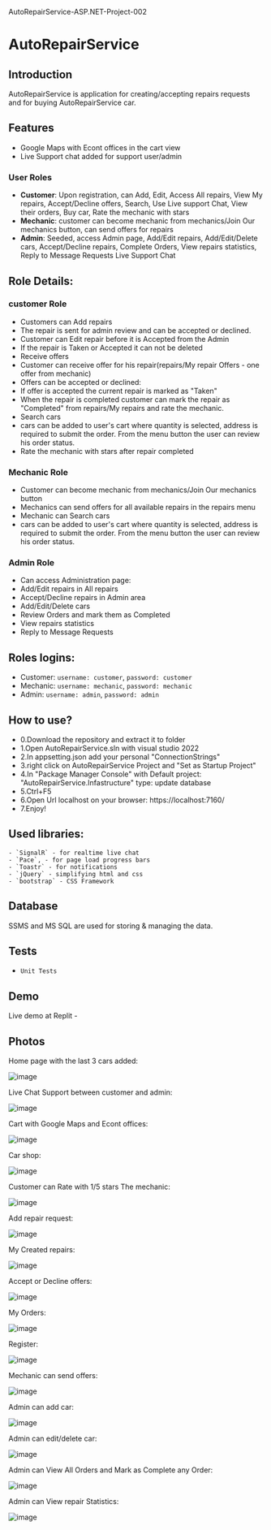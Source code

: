 AutoRepairService-ASP.NET-Project-002

# AutoRepairService

## Introduction
AutoRepairService is application for creating/accepting repairs requests and for buying AutoRepairService car.

## Features
- Google Maps with Econt offices in the cart view
- Live Support chat added for support user/admin

### User Roles
- **Customer**: Upon registration, can Add, Edit, Access All repairs, View My repairs, Accept/Decline offers, Search, Use Live support Chat, View their orders, Buy car, Rate the mechanic with stars
- **Mechanic**: customer can become mechanic from mechanics/Join Our mechanics button, can send offers for repairs
- **Admin**: Seeded, access Admin page, Add/Edit repairs, Add/Edit/Delete cars, Accept/Decline repairs, Complete Orders, View repairs statistics, Reply to Message Requests Live Support Chat

## Role Details:

### customer Role
- Customers can Add repairs  
- The repair is sent for admin review and can be accepted or declined.  
- Customer can Edit repair before it is Accepted from the Admin  
- If the repair is Taken or Accepted it can not be deleted  
- Receive offers  
- Customer can receive offer for his repair(repairs/My repair Offers - one offer from mechanic)  
- Offers can be accepted or declined:  
- If offer is accepted the current repair is marked as "Taken"
- When the repair is completed customer can mark the repair as "Completed" from repairs/My repairs and rate the mechanic.  
- Search cars  
- cars can be added to user's cart where quantity is selected, address is required to submit the order. From the menu button the user can review his order status.  
- Rate the mechanic with stars after repair completed

### Mechanic Role
- Customer can become mechanic from mechanics/Join Our mechanics button  
- Mechanics can send offers for all available repairs in the repairs menu  
- Mechanic can Search cars  
- cars can be added to user's cart where quantity is selected, address is required to submit the order. From the menu button the user can review his order status.

### Admin Role
- Can access Administration page:  
- Add/Edit repairs in All repairs
- Accept/Decline repairs in Admin area 
- Add/Edit/Delete cars
- Review Orders and mark them as Completed  
- View repairs statistics
- Reply to Message Requests

## Roles logins:
- Customer: `username: customer`, `password: customer`
- Mechanic: `username: mechanic`, `password: mechanic`
- Admin: `username: admin`, `password: admin`

## How to use?
- 0.Download the repository and extract it to folder
- 1.Open AutoRepairService.sln with visual studio 2022
- 2.In appsetting.json add your personal "ConnectionStrings"
- 3.right click on AutoRepairService Project and "Set as Startup Project"
- 4.In "Package Manager Console" with Default project: "AutoRepairService.Infastructure" type: update database
- 5.Ctrl+F5
- 6.Open Url localhost on your browser: https://localhost:7160/
- 7.Enjoy!


## Used libraries:
    - `SignalR` - for realtime live chat
    - `Pace`, - for page load progress bars
    - `Toastr` - for notifications 
    - `jQuery` - simplifying html and css
    - `bootstrap` - CSS Framework

## Database

SSMS and MS SQL are used for storing & managing the data.

## Tests

- `Unit Tests`

## Demo
Live demo at Replit -

## Photos

Home page with the last 3 cars added:

![image](Images/Home%20page%20with%20the%20last%203%20cars%20added.png) 

Live Chat Support between customer and admin:


![image](Images/Live%20Chat%20Support%20between%20customer%20and%20admin.png)


Cart with Google Maps and Econt offices:

![image]()


Car shop:

![image](Images/all%20cars%20for%20sale%20can%20u%20can%20put%20in%20the%20cart.png) 



Customer can Rate with 1/5 stars The mechanic:

![image](Images/customer%20can%20rate%20with%2015%20start%20the%20mechanic.png) 



Add repair request:

![image](Images/Add%20a%20car%20for%20repair.png) 



My Created repairs:

![image](Images/My%20Repair%20Requiests.png) 



Accept or Decline offers:

![image](Images/Admin%20can%20approve%20or%20decline%20repairs.png) 



My Orders:

![image](Images/my%20orders.png) 



Register:

![image](Images/register.png) 



Mechanic can send offers:

![image](Images/mechanic%20can%20send%20repair%20offers.png) 



Admin can add car:

![image](Images/admin%20can%20add%20cars%20for%20sale.png) 



Admin can edit/delete car:

![image](Images/Admin%20can%20edit%20and%20delete%20cars.png) 



Admin can View All Orders and Mark as Complete any Order:

![image](Images/admin%20can%20mark%20the%20orders%20as%20completed.png) 





Admin can View repair Statistics:

![image](Images/app%20total%20Statistics%20repair.png) 
